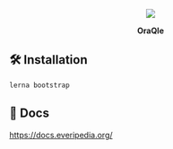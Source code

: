 <p align="center">
  <img src="https://avatars2.githubusercontent.com/u/37049750?s=200&v=4">
</p>
<p align="center">
    <b>OraQle</b>
</p>

## 🛠 Installation

```sh
lerna bootstrap
```

## 📃 Docs

https://docs.everipedia.org/
